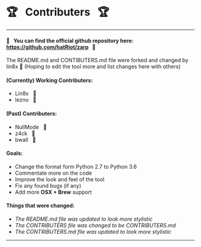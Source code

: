 # :trophy: &nbsp; Contributers &nbsp; :trophy:

--------------------------

#### :link: &nbsp; You can find the official github repository here: https://github.com/hatRiot/zarp &nbsp; :link:

The README.md and CONTIBUTERS.md file were forked and changed by lin8x :penguin:
(Hoping to edit the tool more and list changes here with others)

#### (Currently) Working Contributers:
- Lin8x &nbsp; :wine_glass:
- lezno &nbsp; :space_invader:

#### (Past) Contributers:
- NullMode &nbsp; :ghost:
- z4ck &nbsp; :school_satchel:
- bwall &nbsp; :moyai:

#### Goals:
- Change the format form Python 2.7 to Python 3.6
- Commentate more on the code
- Improve the look and feel of the tool
- Fix any found bugs (if any)
- Add more **OSX + Brew** support

#### Things that were changed:
- *The README.md file was updated to look more stylistic*
- *The CONTRIBUTERS file was changed to be CONTRIBUTERS.md*
- *The CONTRIBUTERS.md file was updated to look more stylistic*

--------------------------
